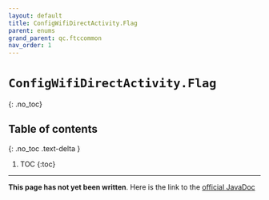 ```yaml
---
layout: default
title: ConfigWifiDirectActivity.Flag
parent: enums
grand_parent: qc.ftccommon
nav_order: 1
---
```

# `ConfigWifiDirectActivity.Flag`
{: .no_toc}

## Table of contents
{: .no_toc .text-delta }

1. TOC
{:toc}
---
**This page has not yet been written**. Here is the link to the [official JavaDoc](https://ftctechnh.github.io/ftc_app/doc/javadoc/com/qualcomm/ftccommon/ConfigWifiDirectActivity.Flag.html)
        